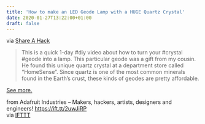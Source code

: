 ```yaml
---
title: 'How to make an LED Geode Lamp with a HUGE Quartz Crystal'
date: 2020-01-27T13:22:00+01:00
draft: false
---
```


via [Share A Hack](https://www.youtube.com/channel/UCUHq0RCPlumc2_NrE1JJD4g)

> This is a quick 1-day #diy video about how to turn your #crystal #geode into a lamp. This particular geode was a gift from my cousin. He found this unique quartz crystal at a department store called “HomeSense”. Since quartz is one of the most common minerals found in the Earth’s crust, these kinds of geodes are pretty affordable.

[See more.](https://www.youtube.com/channel/UCUHq0RCPlumc2_NrE1JJD4g)

  
  
from Adafruit Industries – Makers, hackers, artists, designers and engineers! https://ift.tt/2uwJiRP  
via [IFTTT](https://ifttt.com/?ref=da&site=blogger)